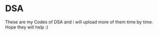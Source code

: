 # DSA
These are my Codes of DSA and i will upload more of them time by time. Hope they will help :)
